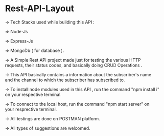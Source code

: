 # Rest-API-Layout

-> Tech Stacks used while building this API :

=> Node-Js

=> Express-Js

=> MongoDb ( for database ).



-> A Simple Rest API project made just for testing the various HTTP requests, their status codes,  and basically doing CRUD Operations .


-> This API basically contains a  information about the subscriber's name and the channel to which the subscriber has subscribed to.


-> To install node modules used in this API , run the command "npm install i" on your respective terminal.


-> To connect to the local host, run the command "npm start server" on your resprective terminal.








-> All testings are done on POSTMAN platform.









-> All types of suggestions are welcomed.

